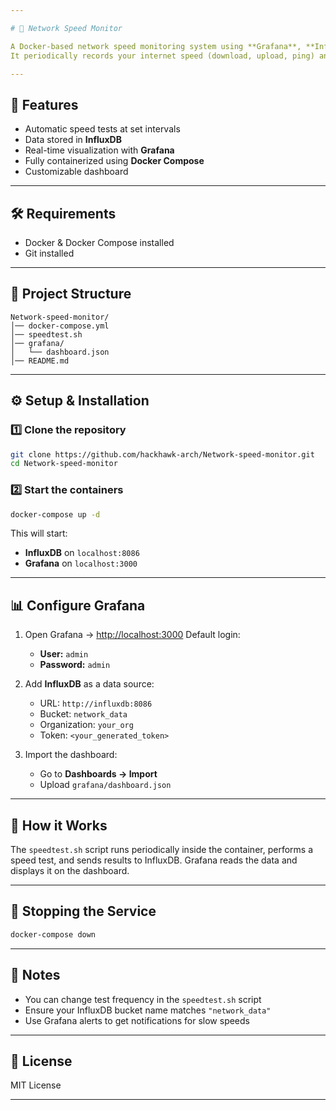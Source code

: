 ```yaml
---

# 📡 Network Speed Monitor

A Docker-based network speed monitoring system using **Grafana**, **InfluxDB**, and **Speedtest CLI**.
It periodically records your internet speed (download, upload, ping) and visualizes the data on a Grafana dashboard.

---
```


## 🚀 Features

* Automatic speed tests at set intervals
* Data stored in **InfluxDB**
* Real-time visualization with **Grafana**
* Fully containerized using **Docker Compose**
* Customizable dashboard

---

## 🛠️ Requirements

* Docker & Docker Compose installed
* Git installed

---

## 📂 Project Structure

```
Network-speed-monitor/
│── docker-compose.yml
│── speedtest.sh
│── grafana/
│   └── dashboard.json
│── README.md
```

---

## ⚙️ Setup & Installation

### 1️⃣ Clone the repository

```bash
git clone https://github.com/hackhawk-arch/Network-speed-monitor.git
cd Network-speed-monitor
```

### 2️⃣ Start the containers

```bash
docker-compose up -d
```

This will start:

* **InfluxDB** on `localhost:8086`
* **Grafana** on `localhost:3000`

---

## 📊 Configure Grafana

1. Open Grafana → [http://localhost:3000](http://localhost:3000)
   Default login:

   * **User:** `admin`
   * **Password:** `admin`

2. Add **InfluxDB** as a data source:

   * URL: `http://influxdb:8086`
   * Bucket: `network_data`
   * Organization: `your_org`
   * Token: `<your_generated_token>`

3. Import the dashboard:

   * Go to **Dashboards → Import**
   * Upload `grafana/dashboard.json`

---

## 🔄 How it Works

The `speedtest.sh` script runs periodically inside the container, performs a speed test, and sends results to InfluxDB. Grafana reads the data and displays it on the dashboard.

---

## 🛑 Stopping the Service

```bash
docker-compose down
```

---

## 📌 Notes

* You can change test frequency in the `speedtest.sh` script
* Ensure your InfluxDB bucket name matches `"network_data"`
* Use Grafana alerts to get notifications for slow speeds

---

## 📜 License

MIT License

---

